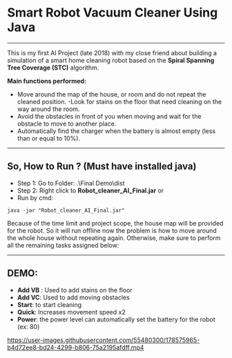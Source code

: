 # Smart Robot Vacuum Cleaner Using Java
---
This is my first AI Project (late 2018) with my close friend about building a simulation of a smart home cleaning robot based on the **Spiral Spanning Tree Coverage (STC)** algorithm.

**Main functions performed:**
- Move around the map of the house, or room and do not repeat the cleaned position.
-Look for stains on the floor that need cleaning on the way around the room.
- Avoid the obstacles in front of you when moving and wait for the obstacle to move to another place.
- Automatically find the charger when the battery is almost empty (less than or equal to 10%).

----
## So, How to Run ? **(Must have installed java)**

- Step 1: Go to Folder: .\Final Demo\dist
- Step 2: Right click to **Robot_cleaner_AI_Final.jar**
or
 - Run by cmd:
 ```
 java -jar "Robot_cleaner_AI_Final.jar" 
 ```
Because of the time limit and project scope, the house map will be provided for the robot. So it will run offline
now the problem is how to move around the whole house without repeating again. Otherwise, make sure to perform all the remaining tasks assigned below:

-----
## DEMO:

- **Add VB** : Used to add stains on the floor
- **Add VC**: Used to add moving obstacles
- **Start**: to start cleaning
- **Quick**: Increases movement speed x2
- **Power**: the power level can automatically set the battery for the robot (ex: 80)

https://user-images.githubusercontent.com/55480300/178575965-b4d72ee8-bd24-4299-b806-75a2195afdff.mp4

